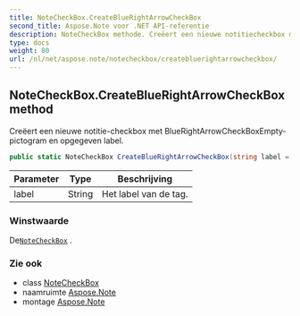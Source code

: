 ```yaml
---
title: NoteCheckBox.CreateBlueRightArrowCheckBox
second_title: Aspose.Note voor .NET API-referentie
description: NoteCheckBox methode. Creëert een nieuwe notitiecheckbox met BlueRightArrowCheckBoxEmptypictogram en opgegeven label.
type: docs
weight: 80
url: /nl/net/aspose.note/notecheckbox/createbluerightarrowcheckbox/
---
```

## NoteCheckBox.CreateBlueRightArrowCheckBox method

Creëert een nieuwe notitie-checkbox met BlueRightArrowCheckBoxEmpty-pictogram en opgegeven label.

```csharp
public static NoteCheckBox CreateBlueRightArrowCheckBox(string label = "Call back")
```

| Parameter | Type | Beschrijving |
| --- | --- | --- |
| label | String | Het label van de tag. |

### Winstwaarde

De[`NoteCheckBox`](../) .

### Zie ook

* class [NoteCheckBox](../)
* naamruimte [Aspose.Note](../../notecheckbox/)
* montage [Aspose.Note](../../../)


